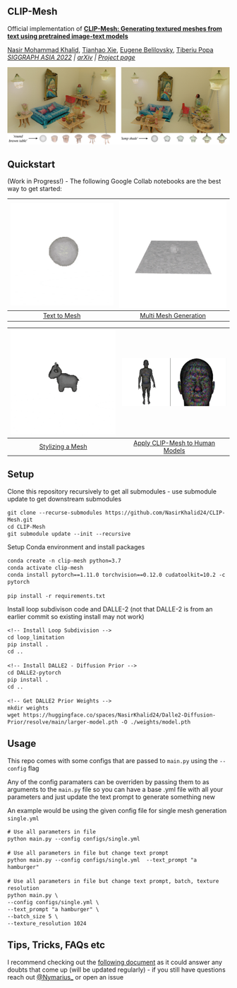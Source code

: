 ## CLIP-Mesh

Official implementation of [**CLIP-Mesh: Generating textured meshes from text using pretrained image-text models**](https://www.nasir.lol/clipmesh)<br/>

[Nasir Mohammad Khalid](https://www.nasir.lol/),
[Tianhao Xie](https://www.linkedin.com/in/tianhao-xie-440b20186/),
[Eugene Belilovsky](http://eugenium.github.io/),
[Tiberiu Popa](https://users.encs.concordia.ca/~stpopa/index.html)<br/>
_[SIGGRAPH ASIA 2022]() | [arXiv](https://arxiv.org/abs/2112.10752) | [Project page](https://www.nasir.lol/clipmesh)_

![CLIP-Mesh header image](./assets/header.jpeg)

## Quickstart

(Work in Progress!) - The following Google Collab notebooks are the best way to get started:

|<img src="./assets/single.gif" width="310"/>|<img src="./assets/multi.gif" width="310"/>|
|:-----------------------------------------------------------------------------------------------------------:|:--------------------------------------------------:|
| [Text to Mesh]()| [Multi Mesh Generation]() |

|<img src="./assets/cow.gif" width="310"/>|<img src="./assets/smpl.gif" width="310"/>|
|:-----------------------------------------------------------------------------------------------------------:|:--------------------------------------------------:|
| [Stylizing a Mesh]()| [Apply CLIP-Mesh to Human Models](https://github.com/NasirKhalid24/CLIP-Mesh-SMPLX)|

## Setup

Clone this repository recursively to get all submodules - use submodule update to get downstream submodules

```
git clone --recurse-submodules https://github.com/NasirKhalid24/CLIP-Mesh.git
cd CLIP-Mesh
git submodule update --init --recursive
```

Setup Conda environment and install packages

```
conda create -n clip-mesh python=3.7
conda activate clip-mesh
conda install pytorch==1.11.0 torchvision==0.12.0 cudatoolkit=10.2 -c pytorch

pip install -r requirements.txt
```

Install loop subdivison code and DALLE-2 (not that DALLE-2 is from an earlier commit so existing install may not work)

```
<!-- Install Loop Subdivision -->
cd loop_limitation
pip install .
cd ..

<!-- Install DALLE2 - Diffusion Prior -->
cd DALLE2-pytorch
pip install .
cd ..

<!-- Get DALLE2 Prior Weights -->
mkdir weights
wget https://huggingface.co/spaces/NasirKhalid24/Dalle2-Diffusion-Prior/resolve/main/larger-model.pth -O ./weights/model.pth
```

## Usage

This repo comes with some configs that are passed to ```main.py``` using the ```--config``` flag

Any of the config paramaters can be overriden by passing them to as arguments to the ```main.py``` file so you can have a base .yml file with all your parameters and just update the text prompt to generate something new

An example would be using the given config file for single mesh generation ```single.yml```

```
# Use all parameters in file
python main.py --config configs/single.yml      

# Use all parameters in file but change text prompt
python main.py --config configs/single.yml  --text_prompt "a hamburger"    

# Use all parameters in file but change text prompt, batch, texture resolution
python main.py \
--config configs/single.yml \
--text_prompt "a hamburger" \
--batch_size 5 \
--texture_resolution 1024
```

## Tips, Tricks, FAQs etc

I recommend checking out the [following document](./assets/FAQ.md) as it could answer any doubts that come up (will be updated regularly) - if you still have questions reach out [@Nymarius_](https://twitter.com/Nymarius_) or open an issue